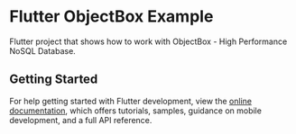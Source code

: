 # Flutter ObjectBox Example

Flutter project that shows how to work with ObjectBox - High Performance NoSQL Database.

## Getting Started

For help getting started with Flutter development, view the
[online documentation](https://docs.flutter.dev/), which offers tutorials,
samples, guidance on mobile development, and a full API reference.
